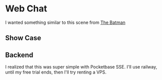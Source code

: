 # Web Chat

I wanted something similar to this scene from [The Batman](https://www.youtube.com/watch?v=dbBGf2-WWGw)

## Show Case



## Backend

I realized that this was super simple with Pocketbase SSE.
I'll use railway, until my free trial ends, then I'll try
renting a VPS.
